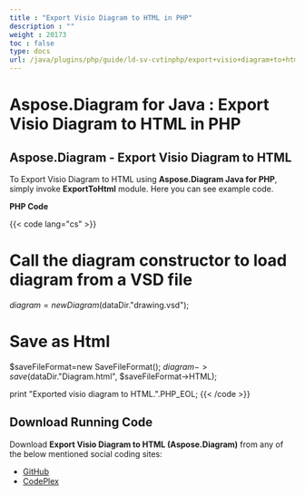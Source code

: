```yaml
---
title : "Export Visio Diagram to HTML in PHP" 
description : "" 
weight : 20173 
toc : false
type: docs
url: /java/plugins/php/guide/ld-sv-cvtinphp/export+visio+diagram+to+html+in+php/
---
```


# Aspose.Diagram for Java : Export Visio Diagram to HTML in PHP


## Aspose.Diagram - Export Visio Diagram to HTML

To Export Visio Diagram to HTML using **Aspose.Diagram Java for PHP**, simply invoke **ExportToHtml** module. Here you can see example code.

**PHP Code**

{{< code lang="cs" >}}
# Call the diagram constructor to load diagram from a VSD file
$diagram = new Diagram($dataDir."drawing.vsd");

# Save as Html
$saveFileFormat=new SaveFileFormat();
$diagram->save($dataDir."Diagram.html", $saveFileFormat->HTML);

print "Exported visio diagram to HTML.".PHP_EOL;
{{< /code >}}

## Download Running Code

Download **Export Visio Diagram to HTML (Aspose.Diagram)** from any of the below mentioned social coding sites:

*   [GitHub](https://github.com/asposediagram/Aspose.Diagram-for-Java/blob/master/Plugins/Aspose_Diagram_Java_for_PHP/src/aspose/diagram/LoadingSavingandConverting/ExportToHtml.php)
*   [CodePlex](https://asposediagramjavaphp.codeplex.com/SourceControl/latest#src/aspose/diagram/LoadingSavingandConverting/ExportToHtml.php)

